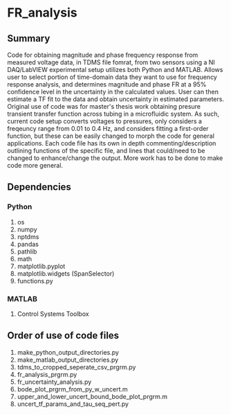 # FR_analysis
## Summary
Code for obtaining magnitude and phase frequency response from measured voltage data, in TDMS file fomrat, from two sensors using a NI DAQ/LabVIEW experimental setup utilizes both Python and MATLAB. Allows user to select portion of time-domain data they want to use for frequency response analysis, and determines magnitude and phase FR at a 95% confidence level in the uncertainty in the calculated values. User can then estimate a TF fit to the data and obtain uncertainty in estimated parameters. Original use of code was for master's thesis work obtaining presure transient transfer function across tubing in a microfluidic system. As such, current code setup converts voltages to pressures, only considers a freqeuncy range from 0.01 to 0.4 Hz, and considers fitting a first-order function, but these can be easily changed to morph the code for general applications. Each code file has its own in depth commenting/description outlining functions of the specific file, and lines that could/need to be changed to enhance/change the output. More work has to be done to make code more general.

## Dependencies
### Python
1. os
2. numpy
3. nptdms
4. pandas
5. pathlib
6. math
7. matplotlib.pyplot
8. matplotlib.widgets (SpanSelector)
9. functions.py

### MATLAB
1. Control Systems Toolbox

## Order of use of code files
1. make_python_output_directories.py
2. make_matlab_output_directories.py
3. tdms_to_cropped_seperate_csv_prgrm.py
4. fr_analysis_prgrm.py
5. fr_uncertainty_analysis.py
6. bode_plot_prgrm_from_py_w_uncert.m
7. upper_and_lower_uncert_bound_bode_plot_prgrm.m
8. uncert_tf_params_and_tau_seq_pert.py


